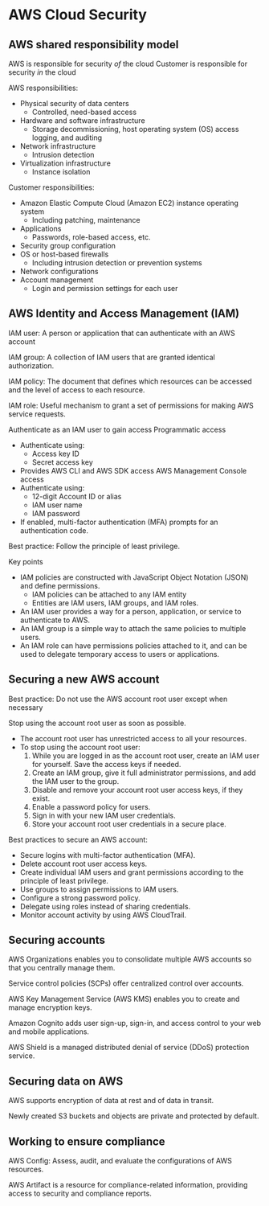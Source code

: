 # AWS Cloud Security

## AWS shared responsibility model
AWS is responsible for security _of_ the cloud
Customer is responsible for security _in_ the cloud

AWS responsibilities:
 - Physical security of data centers
   - Controlled, need-based access
 - Hardware and software infrastructure
   - Storage decommissioning, host operating system (OS) access logging, and auditing
 - Network infrastructure
   - Intrusion detection
 - Virtualization infrastructure
   - Instance isolation

Customer responsibilities:
 - Amazon Elastic Compute Cloud (Amazon EC2) instance operating system
   - Including patching, maintenance
 - Applications
   - Passwords, role-based access, etc.
 - Security group configuration
 - OS or host-based firewalls
   - Including intrusion detection or prevention systems
 - Network configurations
 - Account management
   - Login and permission settings for each user

## AWS Identity and Access Management (IAM)
IAM user: A person or application that can authenticate with an AWS account

IAM group: A collection of IAM users that are granted identical authorization.

IAM policy: The document that defines which resources can be accessed and the level of access to each resource.

IAM role: Useful mechanism to grant a set of permissions for making AWS service requests.

Authenticate as an IAM user to gain access
Programmatic access
 - Authenticate using:
   - Access key ID
   - Secret access key
 - Provides AWS CLI and AWS SDK access
AWS Management Console access
 - Authenticate using:
   - 12-digit Account ID or alias
   - IAM user name
   - IAM password
 - If enabled, multi-factor authentication (MFA) prompts for an authentication code.

Best practice: Follow the principle of least privilege.

Key points
 - IAM policies are constructed with JavaScript Object Notation (JSON) and define permissions.
   - IAM policies can be attached to any IAM entity
   - Entities are IAM users, IAM groups, and IAM roles.
 - An IAM user provides a way for a person, application, or service to authenticate to AWS.
 - An IAM group is a simple way to attach the same policies to multiple users.
- An IAM role can have permissions policies attached to it, and can be used to delegate temporary access to users or applications.

## Securing a new AWS account

Best practice: Do not use the AWS account root user except when necessary

Stop using the account root user as soon as possible.
 - The account root user has unrestricted access to all your resources.
 - To stop using the account root user:
   1. While you are logged in as the account root user, create an IAM user for yourself. Save the access keys if needed.
   2. Create an IAM group, give it full administrator permissions, and add the IAM user to the group.
   3. Disable and remove your account root user access keys, if they exist.
   4. Enable a password policy for users.
   5. Sign in with your new IAM user credentials.
   6. Store your account root user credentials in a secure place.

Best practices to secure an AWS
account:
 - Secure logins with multi-factor authentication (MFA).
 - Delete account root user access keys.
 - Create individual IAM users and grant permissions according to the principle of least privilege.
 - Use groups to assign permissions to IAM users.
 - Configure a strong password policy.
 - Delegate using roles instead of sharing credentials.
 - Monitor account activity by using AWS CloudTrail.

## Securing accounts
AWS Organizations enables you to consolidate multiple AWS accounts so that you centrally manage them.

Service control policies (SCPs) offer centralized control over accounts.

AWS Key Management Service (AWS KMS) enables you to create and manage encryption keys.

Amazon Cognito adds user sign-up, sign-in, and access control to your web and mobile applications.

AWS Shield is a managed distributed denial of service (DDoS) protection service.

## Securing data on AWS
AWS supports encryption of data at rest and of data in transit.

Newly created S3 buckets and objects are private and protected by default.

## Working to ensure compliance

AWS Config: Assess, audit, and evaluate the configurations of AWS resources.

AWS Artifact is a resource for compliance-related information, providing access to security and compliance reports.